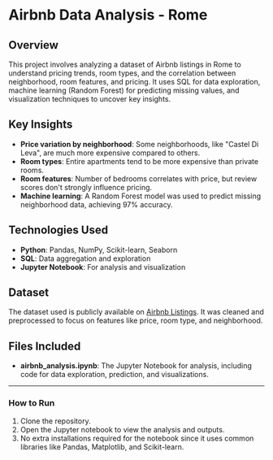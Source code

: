 # Airbnb Data Analysis - Rome

## Overview

This project involves analyzing a dataset of Airbnb listings in Rome to understand pricing trends, room types, and the correlation between neighborhood, room features, and pricing. It uses SQL for data exploration, machine learning (Random Forest) for predicting missing values, and visualization techniques to uncover key insights.

## Key Insights

- **Price variation by neighborhood**: Some neighborhoods, like "Castel Di Leva", are much more expensive compared to others.
- **Room types**: Entire apartments tend to be more expensive than private rooms.
- **Room features**: Number of bedrooms correlates with price, but review scores don't strongly influence pricing.
- **Machine learning**: A Random Forest model was used to predict missing neighborhood data, achieving 97% accuracy.

## Technologies Used

- **Python**: Pandas, NumPy, Scikit-learn, Seaborn
- **SQL**: Data aggregation and exploration
- **Jupyter Notebook**: For analysis and visualization

## Dataset

The dataset used is publicly available on [Airbnb Listings](https://insideairbnb.com/get-the-data/). It was cleaned and preprocessed to focus on features like price, room type, and neighborhood.

## Files Included

- **airbnb_analysis.ipynb**: The Jupyter Notebook for analysis, including code for data exploration, prediction, and visualizations.

---

### How to Run

1. Clone the repository.
2. Open the Jupyter notebook to view the analysis and outputs.
3. No extra installations required for the notebook since it uses common libraries like Pandas, Matplotlib, and Scikit-learn.
